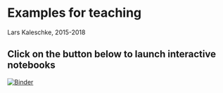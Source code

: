 # Examples for teaching

Lars Kaleschke, 2015-2018

## Click on the button below to launch interactive notebooks

[![Binder](https://mybinder.org/badge.svg)](https://mybinder.org/v2/gh/LarsKaleschke/Interactive/master)

